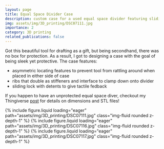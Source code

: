 ```yaml
---
layout: page
title: Equal Space Divider Case
description: custom case for a used equal space divider featuring sliding latch
img: assets/img/3D_printing/DSC07111.jpg
importance: 2
category: 3D printing
related_publications: false
---
```


Got this beautiful tool for drafting as a gift, but being secondhand, there was no box for protection. As a result, I got to designing a case with the goal of being sleek yet protective. The case features:
- asymmetric locating features to prevent tool from rattling around when placed in either side of case
- ribs that double as stiffeners and interface to clamp down onto divider
- sliding lock with detents to give tactile fedback 

If you happen to have an unprotected equal space diver, checkout my Thingiverse [post](https://www.thingiverse.com/thing:6010066) for details on dimensions and STL files!

<script src="https://cdn.jsdelivr.net/npm/swiper@11/swiper-element-bundle.min.js"></script>

<swiper-container keyboard="true" navigation="true" pagination="true" pagination-clickable="true" pagination-dynamic-bullets="true" rewind="true">
    <swiper-slide>{% include figure.liquid loading="eager" path="assets/img/3D_printing/DSC07111.jpg" class="img-fluid rounded z-depth-1" %}</swiper-slide>
    <swiper-slide>{% include figure.liquid loading="eager" path="assets/img/3D_printing/DSC07116.jpg" class="img-fluid rounded z-depth-1" %}</swiper-slide>
    <swiper-slide>{% include figure.liquid loading="eager" path="assets/img/3D_printing/DSC07117.jpg" class="img-fluid rounded z-depth-1" %}</swiper-slide>
    
</swiper-container>
